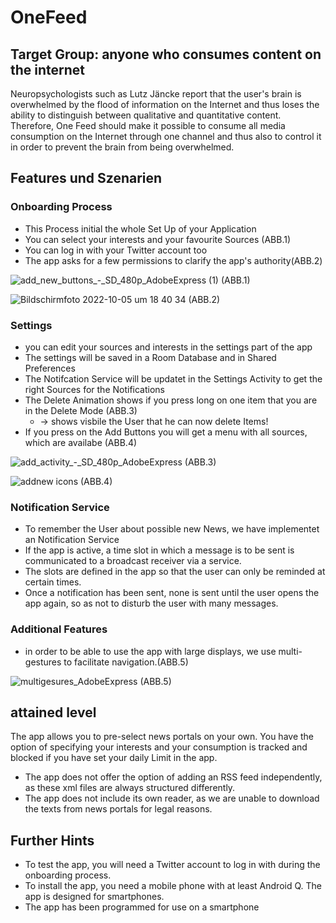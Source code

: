 # OneFeed

## Target Group: anyone who consumes content on the internet

Neuropsychologists such as Lutz Jäncke report that the user's brain is overwhelmed by the flood of information on the Internet and thus loses the ability to distinguish between qualitative and quantitative content. Therefore, One Feed should make it possible to consume all media consumption on the Internet through one channel and thus also to control it in order to prevent the brain from being overwhelmed.

## Features und Szenarien

### Onboarding Process

- This Process initial the whole Set Up of your Application
- You can select your interests and your favourite Sources (ABB.1)
- You can log in with your Twitter account too
- The app asks for a few permissions to clarify the app's authority(ABB.2)


![add_new_buttons_-_SD_480p_AdobeExpress (1)](https://user-images.githubusercontent.com/108337767/194114299-c5e8acb4-250f-42a6-bbcb-cb8f16802334.gif)
(ABB.1)

![Bildschirmfoto 2022-10-05 um 18 40 34](https://user-images.githubusercontent.com/108337767/194116830-8382e15e-bb4e-4fc9-9ed2-eea62e816903.png)
(ABB.2)

### Settings 

- you can edit your sources and interests in the settings part of the app
- The settings will be saved in a Room Database and in Shared Preferences
- The Notifcation Service will be updatet in the Settings Activity to get the right Sources for the Notifications
- The Delete Animation shows if you press long on one item that you are in the Delete Mode (ABB.3)
	- -> shows visbile the User that he can now delete Items!
- If you press on the Add Buttons you will get a menu with all sources, which are availabe (ABB.4)

![add_activity_-_SD_480p_AdobeExpress](https://user-images.githubusercontent.com/108337767/194116881-fcfe24a1-8fe0-4106-aed2-897c5637d50e.gif)
(ABB.3)

![addnew icons](https://user-images.githubusercontent.com/108337767/194116907-47ae0a2c-167a-48f5-8223-c1eff1984fda.png)
(ABB.4)


### Notification Service

- To remember the User about possible new News, we have implementet an Notification Service
- If the app is active, a time slot in which a message is to be sent is communicated to a broadcast
   receiver via a service.
- The slots are defined in the app so that the user can only be reminded at certain times.
- Once a notification has been sent, none is sent until the user opens the app again,
   so as not to disturb the user with many messages.
   
### Additional Features

- in order to be able to use the app with large displays, we use multi-gestures to facilitate navigation.(ABB.5)

![multigesures_AdobeExpress](https://user-images.githubusercontent.com/108337767/194118491-d3a5bbcc-a430-4bb3-8cce-a1791f141a98.gif)
(ABB.5)

## attained level

The app allows you to pre-select news portals on your own. You have the option of specifying your interests and your consumption is tracked and blocked if you have set your daily Limit in the app.

- The app does not offer the option of adding an RSS feed independently, as these xml files are always structured differently.
- The app does not include its own reader, as we are unable to download the texts from news portals for legal reasons. 

## Further Hints
- To test the app, you will need a Twitter account to log in with during the onboarding process. 
- To install the app, you need a mobile phone with at least Android Q. The app is designed for smartphones.
- The app has been programmed for use on a smartphone
